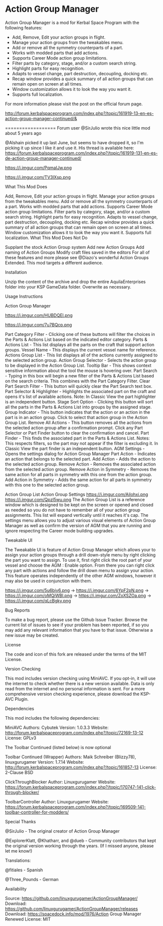 ﻿# Action Group Manager
Action Group Manager is a mod for Kerbal Space Program with the following features:

* Add, Remove, Edit your action groups in flight.
* Manage your action groups from the tweakables menu.
* Add or remove all the symmetry counterparts of a part.
* Works with modded parts that add actions.
* Supports Career Mode action group limitations.
* Filter parts by category, stage, and/or a custom search string.
* Highlight parts for easy recognition.
* Adapts to vessel change, part destruction, decoupling, docking etc.
* Recap window provides a quick summary of all action groups that can remain open on screen at all times.
* Window customization allows it to look the way you want it.
* Supports full localization.

For more information please visit the post on the official forum page.

http://forum.kerbalspaceprogram.com/index.php?/topic/161919-13-en-es-action-group-manager-continued/&

==================
Forum user @SirJulio wrote this nice little mod about 5 years ago

@Alshain picked it up last June, but seems to have dropped it, so I'm picking it up since I like it and use it.  His thread is available here: https://forum.kerbalspaceprogram.com/index.php?/topic/161919-131-en-es-de-action-group-manager-continued/

 

https://i.imgur.com/PqmaIJw.png

https://i.imgur.com/TV3lXsp.png

What This Mod Does

Add, Remove, Edit your action groups in flight.﻿
Manage your action groups from the tweakables menu.
Add or remove all the symmetry counterparts of a part.
Works with modded parts that add actions.
Supports Career Mode action group limitations.
Filter parts by category, stage, and/or a custom search string.
Highlight parts for easy recognition.
Adapts to vessel change, part destruction, decoupling, docking etc.
Recap window provides a quick summary of all action groups that can remain open on screen at all times.
Window customization allows it to look the way you want it.
Supports full localization.
What This Mod Does Not Do

Supplant the stock Action Group system
Add new Action Groups
Add naming of Action Groups
Modify craft files saved in the editors
For all of these features and more please see @Diazo's wonderful Action Groups Extended.  This mod targets a different audience.

Installation

Unzip the content of the archive and drop the entire AquilaEnterprises folder into your KSP GameData folder.  Overwrite as necessary.

Usage Instructions

Action Group Manager

https://i.imgur.com/HUBDQEl.png

https://i.imgur.com/7u7BQcp.png

Part Category Filter - Clicking one of these buttons will filter the choices in the Parts & Actions List based on the indicated editor category.
Parts & Actions List - This list displays all the parts on the craft that support action groups.
Vessel Name - This displays the current vessel name for reference.
Actions Group List - This list displays all of the actions currently assigned to the selected action group.
Action Group Selector - Selects the action group to be displayed in the Action Group List.
Tooltip Bar - This shows context sensitive information about the tool the mouse is hovering over.
Part Search - Typing in this box will begin a new filter of the Parts & Actions List based on the search criteria.  This combines with the Part Category Filter.
Clear Part Search Filter - This button will quickly clear the Part Search text box.
Part Selector & Highlighter - Highlights the associated part on the craft and opens it's list of available actions. Note: In Classic View the part highlighter is an independent button.
Stage Sort Option - Clicking this button will sort all the parts in the Parts & Actions List into groups by the assigned stage.
Group Indicator - This button indicates that the action or an action in the part is in an action group.  Click to select that action group in the Action Group List.
Remove All Actions - This button removes all the actions from the selected action group after a confirmation prompt.  Click any Part Selector or Part Finder button to clear the confirmation and cancel.
Part Finder - This finds the associated part in the Parts & Actions List. Notes: This respects filters, so the part may not appear if the filter is excluding it.  In Classic View the part finder is an independent button.
AGM Settings - Opens the settings dialog for Action Group Manager
Part Action - Indicates an action that belongs to the selected part.
Add Action - Adds the action to the selected action group.
Remove Action - Removes the associated action from the selected action group.
Remove Action in Symmetry - Removes the same action for all parts in symmetry with this one from the action group.
Add Action in Symmetry - Adds the same action for all parts in symmetry with this one to the selected action group.
 

Action Group List					Action Group Settings
https://i.imgur.com/Ailohxi.png		https://i.imgur.com/Qpzl5wu.png
The Action Group List is a reference window which is designed to be kept on the screen or opened and closed as needed so you do not have to remember all of your action group assignments.  This list will expand vertically until it reaches it's cap.	The settings menu allows you to adjust various visual elements of Action Group Manager as well as confirm the version of AGM that you are running and ignore respecting the Career mode building upgrades.
 

Tweakable UI

The Tweakable UI is feature of Action Group Manager which allows your to assign your action groups through a drill down-style menu by right clicking the part you want to assign.  To use it, first right click the root part of your vessel and choose the AGM : Enable option.  From there you can right click any part with actions and follow the drill down menu to assign your action.  This feature operates independently of the other AGM windows, however it may also be used in conjunction with them.

https://i.imgur.com/5u6biy6.png -> https://i.imgur.com/6YpF2pN.png -> https://i.imgur.com/oMQiWBl.png -> https://i.imgur.com/ZoXSZOa.png -> https://i.imgur.com/qLcBgky.png

 

Bug Reports

To make a bug report, please use the Github Issue Tracker.  Browse the current list of issues to see if your problem has been reported, if so you may add any relevant information that you have to that issue.  Otherwise a new issue may be created.

License

The code and icon of this fork are released under the terms of the MIT License.

Version Checking

This mod includes version checking using MiniAVC. If you opt-in, it will use the internet to check whether there is a new version available. Data is only read from the internet and no personal information is sent. For a more comprehensive version checking experience, please download the KSP-AVC Plugin.

Dependencies

This mod includes the following dependencies:

MiniAVC
Authors: Cybutek
Version: 1.0.3.3
Website: http://forum.kerbalspaceprogram.com/index.php?/topic/72169-13-12
License: GPLv3

The Toolbar Continued (listed below) is now optional

Toolbar Continued (Wrapper)
Authors: Maik Schreiber (Blizzy78), linuxgurugamer
Version: 1.7.14
Website: http://forum.kerbalspaceprogram.com/index.php?/topic/161857-13
License: 2-Clause BSD

ClickThroughBlocker
Author: Linuxgurugamer
Website: https://forum.kerbalspaceprogram.com/index.php?/topic/170747-141-click-through-blocker/

ToolbarController
Author: Linuxgurugamer
Website: https://forum.kerbalspaceprogram.com/index.php?/topic/169509-141-toolbar-controller-for-modders/

Special Thanks

 

 

@SirJulio - The original creator of Action Group Manager

@ExplorerKlatt, @Khatharr, and @dueb - Community contributors that kept the original version working through the years. (If I missed anyone, please let me know!)

Translations:

@fitiales - Spanish

@Three_Pounds - German

 

Availability

Source: https://github.com/linuxgurugamer/ActionGroupManager/
Download: https://github.com/linuxgurugamer/ActionGroupManager/releases
Download: https://spacedock.info/mod/1976/Action Group Manager Renewed
License: MIT
